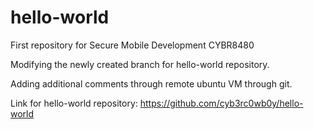 # hello-world
First repository for Secure Mobile Development CYBR8480

Modifying the newly created branch for hello-world repository.

Adding additional comments through remote ubuntu VM through git.

Link for hello-world repository: https://github.com/cyb3rc0wb0y/hello-world
